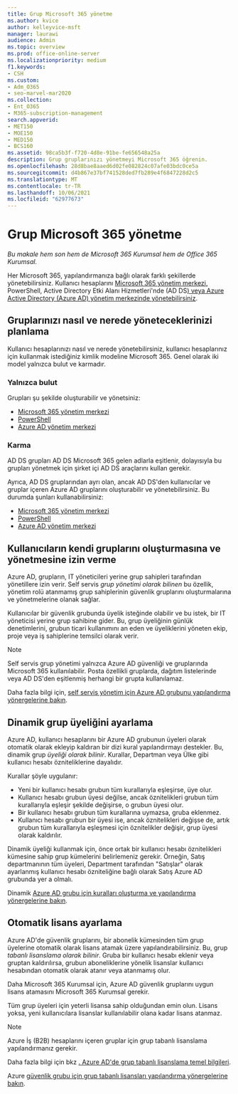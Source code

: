 ```yaml
---
title: Grup Microsoft 365 yönetme
ms.author: kvice
author: kelleyvice-msft
manager: laurawi
audience: Admin
ms.topic: overview
ms.prod: office-online-server
ms.localizationpriority: medium
f1.keywords:
- CSH
ms.custom:
- Adm_O365
- seo-marvel-mar2020
ms.collection:
- Ent_O365
- M365-subscription-management
search.appverid:
- MET150
- MOE150
- MED150
- BCS160
ms.assetid: 98ca5b3f-f720-4d8e-91be-fe656548a25a
description: Grup gruplarınızı yönetmeyi Microsoft 365 öğrenin.
ms.openlocfilehash: 28d8bae8aaed6d02fe082824c07afe03bdc0ce5a
ms.sourcegitcommit: d4b867e37bf741528ded7fb289e4f6847228d2c5
ms.translationtype: MT
ms.contentlocale: tr-TR
ms.lasthandoff: 10/06/2021
ms.locfileid: "62977673"
---
```

# <a name="manage-microsoft-365-groups"></a>Grup Microsoft 365 yönetme

*Bu makale hem son hem de Microsoft 365 Kurumsal hem de Office 365 Kurumsal.*

Her Microsoft 365, yapılandırmanıza bağlı olarak farklı şekillerde yönetebilirsiniz. Kullanıcı hesaplarını [Microsoft 365 yönetim merkezi,](/admin) PowerShell, Active Directory Etki Alanı Hizmetleri'nde (AD DS[) veya Azure Active Directory (Azure AD) yönetim merkezinde yönetebilirsiniz](/azure/active-directory/fundamentals/active-directory-groups-create-azure-portal). 

## <a name="plan-for-where-and-how-you-will-manage-your-groups"></a>Gruplarınızı nasıl ve nerede yöneteceklerinizi planlama

Kullanıcı hesaplarınızı nasıl ve nerede yönetebilirsiniz, kullanıcı hesaplarınız için kullanmak istediğiniz kimlik modeline Microsoft 365. Genel olarak iki model yalnızca bulut ve karmadır.
  
### <a name="cloud-only"></a>Yalnızca bulut

Grupları şu şekilde oluşturabilir ve yönetsiniz:

- [Microsoft 365 yönetim merkezi](/admin)
- [PowerShell](maintain-group-membership-with-microsoft-365-powershell.md)
- [Azure AD yönetim merkezi](/azure/active-directory/fundamentals/active-directory-groups-create-azure-portal)
    
### <a name="hybrid"></a>Karma

AD DS grupları AD DS Microsoft 365 gelen adlarla eşitlenir, dolayısıyla bu grupları yönetmek için şirket içi AD DS araçlarını kullan gerekir.

Ayrıca, AD DS gruplarından ayrı olan, ancak AD DS'den kullanıcılar ve gruplar içeren Azure AD gruplarını oluşturabilir ve yönetebilirsiniz. Bu durumda şunları kullanabilirsiniz:

- [Microsoft 365 yönetim merkezi](/admin)
- [PowerShell](maintain-group-membership-with-microsoft-365-powershell.md)
- [Azure AD yönetim merkezi](/azure/active-directory/fundamentals/active-directory-groups-create-azure-portal)

## <a name="allow-users-to-create-and-manage-their-own-groups"></a>Kullanıcıların kendi gruplarını oluşturmasına ve yönetmesine izin verme

Azure AD, grupların, IT yöneticileri yerine grup sahipleri tarafından yönetillere izin verir. Self servis *grup yönetimi olarak bilinen* bu özellik, yönetim rolü atanmamış grup sahiplerinin güvenlik gruplarını oluşturmalarına ve yönetmelerine olanak sağlar. 

Kullanıcılar bir güvenlik grubunda üyelik isteğinde  olabilir ve bu istek, bir IT yöneticisi yerine grup sahibine gider. Bu, grup üyeliğinin günlük denetimlerini, grubun ticari kullanımını an eden ve üyeliklerini yöneten ekip, proje veya iş sahiplerine temsilci olarak verir.

>[!Note]
>Self servis grup yönetimi yalnızca Azure AD güvenliği ve gruplarında Microsoft 365 kullanılabilir. Posta özellikli gruplarda, dağıtım listelerinde veya AD DS'den eşitlenmiş herhangi bir grupta kullanılamaz.
>

Daha fazla bilgi için, [self servis yönetim için Azure AD grubunu yapılandırma yönergelerine bakın](/azure/active-directory/active-directory-accessmanagement-self-service-group-management).

## <a name="set-up-dynamic-group-membership"></a>Dinamik grup üyeliğini ayarlama

Azure AD, kullanıcı hesaplarını bir Azure AD grubunun üyeleri olarak otomatik olarak ekleyip kaldıran bir dizi kural yapılandırmayı destekler. Bu, dinamik grup *üyeliği olarak bilinir*. Kurallar, Departman veya Ülke gibi kullanıcı hesabı özniteliklerine dayalıdır.

Kurallar şöyle uygulanır:

- Yeni bir kullanıcı hesabı grubun tüm kurallarıyla eşleşirse, üye olur.
- Kullanıcı hesabı grubun üyesi değilse, ancak öznitelikleri grubun tüm kurallarıyla eşleşir şekilde değişirse, o grubun üyesi olur.
- Bir kullanıcı hesabı grubun tüm kurallarına uymazsa, gruba eklenmez.
- Kullanıcı hesabı grubun bir üyesi ise, ancak öznitelikleri değişse de, artık grubun tüm kurallarıyla eşleşmesi için öznitelikler değişir, grup üyesi olarak kaldırılır.

Dinamik üyeliği kullanmak için, önce ortak bir kullanıcı hesabı öznitelikleri kümesine sahip grup kümelerini belirlemeniz gerekir. Örneğin, Satış departmanının tüm üyeleri, Department tarafından "Satışlar" olarak ayarlanmış kullanıcı hesabı özniteliğine bağlı olarak Satış Azure AD grubunda yer a olmalı.

Dinamik [Azure AD grubu için kuralları oluşturma ve yapılandırma yönergelerine bakın](/azure/active-directory/active-directory-groups-dynamic-membership-azure-portal).

## <a name="set-up-automatic-licensing"></a>Otomatik lisans ayarlama

Azure AD'de güvenlik gruplarını, bir abonelik kümesinden tüm grup üyelerine otomatik olarak lisans atamak üzere yapılandırabilirsiniz. Bu, grup *tabanlı lisanslama olarak bilinir*. Gruba bir kullanıcı hesabı eklenir veya gruptan kaldırılırsa, grubun aboneliklerine yönelik lisanslar kullanıcı hesabından otomatik olarak atanır veya atanmamış olur.

Daha Microsoft 365 Kurumsal için, Azure AD güvenlik gruplarını uygun lisans atamasını Microsoft 365 Kurumsal gerekir.

Tüm grup üyeleri için yeterli lisansa sahip olduğundan emin olun. Lisans yoksa, yeni kullanıcılara lisanslar kullanılabilir olana kadar lisans atanmaz.

>[!Note]
>Azure İş (B2B) hesaplarını içeren gruplar için grup tabanlı lisanslama yapılandırmanız gerekir.
>

Daha fazla bilgi için bkz [. Azure AD'de grup tabanlı lisanslama temel bilgileri](/azure/active-directory/active-directory-licensing-whatis-azure-portal).

Azure [güvenlik grubu için grup tabanlı lisansları yapılandırma yönergelerine bakın](/azure/active-directory/active-directory-licensing-group-assignment-azure-portal).